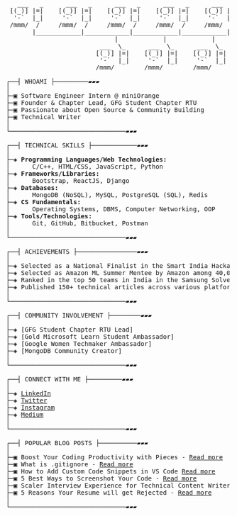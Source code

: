 <pre>
   ___   _      ___   _      ___   _      ___   _      ___   _   
 [(_)] |=|    [(_)] |=|    [(_)] |=|    [(_)] |=|    [(_)] |=|  
  '-`  |_|     '-`  |_|     '-`  |_|     '-`  |_|     '-`  |_|  
 /mmm/  /     /mmm/  /     /mmm/  /     /mmm/  /     /mmm/  /   
       |____________|____________|____________|____________|      
                             |            |            |          
                         ___  \_      ___  \_      ___  \_       
                        [(_)] |=|    [(_)] |=|    [(_)] |=|      
                         '-`  |_|     '-`  |_|     '-`  |_|      
                        /mmm/        /mmm/        /mmm/          

┌──┤ WHOAMI ├─────────▰▰▰
│
├─▣ Software Engineer Intern @ miniOrange
├─▣ Founder & Chapter Lead, GFG Student Chapter RTU
├─▣ Passionate about Open Source & Community Building
├─▣ Technical Writer
│
└───────────────────────────────▰▰▰

┌──┤ TECHNICAL SKILLS ├────────────▰▰▰
│
├─◈ <strong>Programming Languages/Web Technologies:</strong>  
│      C/C++, HTML/CSS, JavaScript, Python
├─◈ <strong>Frameworks/Libraries:</strong>  
│      Bootstrap, ReactJS, Django 
├─◈ <strong>Databases:</strong>  
│      MongoDB (NoSQL), MySQL, PostgreSQL (SQL), Redis
├─◈ <strong>CS Fundamentals:</strong>  
│      Operating Systems, DBMS, Computer Networking, OOP
├─◈ <strong>Tools/Technologies:</strong>  
│      Git, GitHub, Bitbucket, Postman 
│
└───────────────────────────────▰▰▰

┌──┤ ACHIEVEMENTS ├────────────────▰▰▰
│
├─◈ Selected as a National Finalist in the Smart India Hackathon organized by MHRD among 44,000+ teams.
├─◈ Selected as Amazon ML Summer Mentee by Amazon among 40,000+ participants.
├─◈ Ranked in the top 50 teams in India in the Samsung Solve for Tomorrow Hackathon among 18,000+ teams.
├─◈ Published 150+ technical articles across various platforms, with 50,000+ views.
│
└───────────────────────────────▰▰▰

┌──┤ COMMUNITY INVOLVEMENT ├────────▰▰▰
│
├─◈ [GFG Student Chapter RTU Lead]
├─◈ [Gold Microsoft Learn Student Ambassador]
├─◈ [Google Women Techmaker Ambassador]
├─◈ [MongoDB Community Creator]
│
└───────────────────────────────▰▰▰

┌──┤ CONNECT WITH ME ├─────────▰▰▰
│
├─◈ <a href="https://www.linkedin.com/in/bhartik021">LinkedIn</a>
├─◈ <a href="https://twitter.com/bhartik021">Twitter</a>
├─◈ <a href="https://www.instagram.com/bhartik021/">Instagram</a>
├─◈ <a href="https://medium.com/@bhartik021">Medium</a>
│
└───────────────────────────────▰▰▰

┌──┤ POPULAR BLOG POSTS ├──────────▰▰▰
│
├─▣ Boost Your Coding Productivity with Pieces - <a href="https://medium.com/@bhartik021/boost-your-coding-productivity-with-pieces-ai-for-developers-eddc46a8f6ab">Read more</a>  
├─▣ What is .gitignore - <a href="https://medium.com/@bhartik021/clean-lean-and-git-smart-unveiling-the-magic-of-gitignore-7f5c64741b6c">Read more</a>  
├─▣ How to Add Custom Code Snippets in VS Code <a href="https://medium.com/@bhartik021/how-to-add-custom-code-snippets-in-vs-code-add-your-own-vs-code-snippets-6d37d70af24f">Read more</a>  
├─▣ 5 Best Ways to Screenshot Your Code - <a href="https://medium.com/@bhartik021/5-best-ways-to-screenshot-your-code-74459471a25f">Read more</a>  
├─▣ Scaler Interview Experience for Technical Content Writer - <a href="https://medium.com/@bhartik021/scaler-interview-experience-for-technical-content-writer-646b38394416">Read more</a>  
├─▣ 5 Reasons Your Resume will get Rejected - <a href="https://medium.com/@bhartik021/5-reasons-your-resume-will-get-rejected-cc78993c1343">Read more</a>  
│
└───────────────────────────────▰▰▰

</pre>
